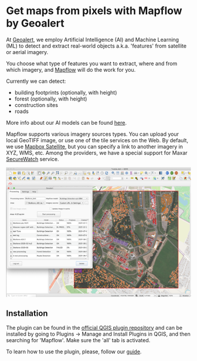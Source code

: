 # Get maps from pixels with Mapflow by Geoalert

At [Geoalert](https://www.geoalert.io/en-US/), we employ Artificial Intelligence (AI) and Machine Learning (ML) to detect and extract real-world objects a.k.a. 'features' from satellite or aerial imagery.

You choose what type of features you want to extract, where and from which imagery, and [Mapflow](https://mapflow.ai/) will do the work for you.

Currently we can detect:
- building footprints (optionally, with height)
- forest (optionally, with height)
- construction sites
- roads

More info about our AI models can be found [here](https://docs.mapflow.ai/docs_userguides/pipelines.html).

Mapflow supports various imagery sources types. You can upload your local GeoTIFF image, or use one of the tile services on the Web. By default, we use [Mapbox Satellite](https://www.mapbox.com/maps/satellite), but you can specify a link to another imagery in XYZ, WMS, etc. Among the providers, we have a special support for Maxar [SecureWatch](https://www.maxar.com/products/securewatch) service.

![**Geoalert Mapflow plugin for QGIS**](images/qgis_screen.png)


## Installation
The plugin can be found in the [official QGIS plugin repository](https://plugins.qgis.org/plugins/mapflow/) and can be installed by going to Plugins -> Manage and Install Plugins in QGIS, and then searching for 'Mapflow'. Make sure the 'all' tab is activated.

To learn how to use the plugin, please, follow our [guide](https://docs.mapflow.ai/docs_api/qgis_mapflow.html).